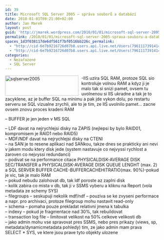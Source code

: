 ```yaml
---
id: 39
title: Microsoft SQL Server 2005 – správa souborů a databází
date: 2010-01-01T09:21:00+02:00
author: Jan Marek
layout: post
guid: 'http://jmarek.wordpress.com/2010/01/01/microsoft-sql-server-2005-%e2%80%93-sprava-souboru-a-databazi'
permalink: /2010/01/01/microsoft-sql-server-2005-sprava-souboru-a-databazi/
spaces_1d3f038117de6df561f7bf0516bb226c_permalink:
  - "http://cid-6e7b9216726d07b8.users.api.live.net/Users(7961117391414167480)/Blogs('6E7B9216726D07B8!242')/Entries('6E7B9216726D07B8!308')?authkey=EpZNAU0huAk%24"
  - "http://cid-6e7b9216726d07b8.users.api.live.net/Users(7961117391414167480)/Blogs('6E7B9216726D07B8!242')/Entries('6E7B9216726D07B8!308')?authkey=EpZNAU0huAk%24"
categories:
  - Nezařazené
  - SQL Server
---
```

<div id="msgcns!6E7B9216726D07B8!308" class="bvMsg">
  <p>
    <a href="http://janmarek.eu/wp-content/uploads/2010/10/sqlserver20055b45d1ddbc9b9.png" rel="WLPP"><img style="display:inline;border-width:0;margin:0 10px 0 0;" title="sqlserver2005" border="0" alt="sqlserver2005" align="left" src="http://janmarek.eu/wp-content/uploads/2010/10/sqlserver20055b45d1ddbc9b9.png?w=290" width="240" height="66" /></a> -IIS uzira SQL RAM, protoze SQL sio kontroluje volnou RAM a kdyz ji je malo tak si snizi pamet, ovsem tu uvolnenou si IIS ukradne a tak je to zacyklene, az je buffer SQL na minimu a pak jde vykon dolu, po restartu serveru se SQL vizualne zrychli, ale to je tim, ze IIS uvolnilo pamet&#8230; zacne ovsem znovu proces kradeni RAM
  </p>
  
  <p>
    &#8211; BUFFER je jen jeden v MS SQL
  </p>
  
  <p>
    &#8211; LDF davat na nejrychlejsi disky na ZAPIS (nejlepsi by bylo RAID01, kompromisem je RAID1 nebo RAID5)<br />&#8211; MDF/NDF davat na nejrychlejsi disky na CTENI<br />&#8211; na SAN je to resene aplikaci nad SANkou, takze dnes se prakticky ani nevi v jakem modu ktery disk jede (system nastavuje co nejvyssi rychlost a zaroven co nejvyssi redundanci)<br />&#8211; podivat se na performance citace PHYSICALDISK-AVERAGE DISK SEC/TRANSFER a PHYSICALDISK-AVERAGE DISK QUEUE LENGHT (max. 2) a SQL SERVER BUFFER CACHE-BUFFERCACHEHITRATIO(max. 90%)-pokud je vic, tak je malo RAM<br />&#8211; pokud nebudu zalohovat db, tak ldf poroste az zaplni disk<br />&#8211; kolik zabira co mista v db, tak ji v SSMS vyberu a kliknu na Report (vola metadata ze schemy SYS)<br />&#8211; filegroups &#8211; seskupuji nekolik mdf/ndf &#8211; pouziva se ke zvyseni performace a napr. pro archivaci, protoze filegroup mohu nastavit read-only <br />&#8211; schema &#8211; pomaha pouze prekladat relativni jmena k tabulka<br />&#8211; indexy &#8211; pokud je fragmentace nad 30%, tak rebuildovat<br />&#8211; transaction log file &#8211; limitovat velikost na 50% celkove velikosti db<br />&#8211; jako admin mohu vse spravovat pres SSMS, nebo pres prikazy (views, sp, metadata/dynamicmetadata pohledy) tim, ze jako admin mam prava SELECT * SYS, ve ktere jsou prave tyto objekty ulozene</div>